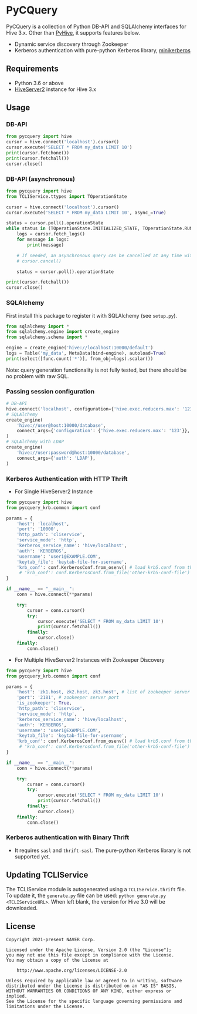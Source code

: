 # PyCQuery

PyCQuery is a collection of Python DB-API and SQLAlchemy interfaces for Hive 3.x.
Other than [PyHive](https://github.com/dropbox/PyHive), it supports features below.
- Dynamic service discovery through Zookeeper
- Kerberos authentication with pure-python Kerberos library, [minikerberos](https://github.com/skelsec/minikerberos)

## Requirements
- Python 3.6 or above
- [HiveServer2](https://cwiki.apache.org/confluence/display/Hive/Setting+up+HiveServer2) instance for Hive 3.x

## Usage

### DB-API
```py
from pycquery import hive
cursor = hive.connect('localhost').cursor()
cursor.execute('SELECT * FROM my_data LIMIT 10')
print(cursor.fetchone())
print(cursor.fetchall())
cursor.close()
```

### DB-API (asynchronous)
```py
from pycquery import hive
from TCLIService.ttypes import TOperationState

cursor = hive.connect('localhost').cursor()
cursor.execute('SELECT * FROM my_data LIMIT 10', async_=True)

status = cursor.poll().operationState
while status in (TOperationState.INITIALIZED_STATE, TOperationState.RUNNING_STATE):
    logs = cursor.fetch_logs()
    for message in logs:
        print(message)

    # If needed, an asynchronous query can be cancelled at any time with:
    # cursor.cancel()

    status = cursor.poll().operationState

print(cursor.fetchall())
cursor.close()
```

### SQLAlchemy
First install this package to register it with SQLAlchemy (see ``setup.py``).

```py
from sqlalchemy import *
from sqlalchemy.engine import create_engine
from sqlalchemy.schema import *

engine = create_engine('hive://localhost:10000/default')
logs = Table('my_data', MetaData(bind=engine), autoload=True)
print(select([func.count('*')], from_obj=logs).scalar())
```

Note: query generation functionality is not fully tested, but there should be no
problem with raw SQL.

### Passing session configuration
```py
# DB-API
hive.connect('localhost', configuration={'hive.exec.reducers.max': '123'})
# SQLAlchemy
create_engine(
    'hive://user@host:10000/database',
    connect_args={'configuration': {'hive.exec.reducers.max': '123'}},
)
# SQLAlchemy with LDAP
create_engine(
    'hive://user:password@host:10000/database',
    connect_args={'auth': 'LDAP'},
)
```

### Kerberos Authentication with HTTP Thrift
- For Single HiveServer2 Instance
```py
from pycquery import hive
from pycquery_krb.common import conf

params = {
    'host': 'localhost',
    'port': '10000',
    'http_path': 'cliservice',
    'service_mode': 'http',
    'kerberos_service_name': 'hive/localhost',
    'auth': 'KERBEROS',
    'username': 'user1@EXAMPLE.COM',
    'keytab_file': 'keytab-file-for-username',
    'krb_conf': conf.KerberosConf.from_osenv() # load krb5.conf from the path set by KRB5_CONFIG or /etc/krb5.conf
     # 'krb_conf': conf.KerberosConf.from_file('other-krb5-conf-file') # load krb5.conf from your path
}

if __name__ == "__main__":
    conn = hive.connect(**params)

    try:
        cursor = conn.cursor()
        try:
            cursor.execute('SELECT * FROM my_data LIMIT 10')
            print(cursor.fetchall())
        finally:
            cursor.close()
    finally:
        conn.close()
```

- For Multiple HiveServer2 Instances with Zookeeper Discovery
```py
from pycquery import hive
from pycquery_krb.common import conf

params = {
    'host': 'zk1.host, zk2.host, zk3.host', # list of zookeeper server hosts
    'port': '2181', # zookeeper server port
    'is_zookeeper': True,
    'http_path': 'cliservice',
    'service_mode': 'http',
    'kerberos_service_name': 'hive/localhost',
    'auth': 'KERBEROS',
    'username': 'user1@EXAMPLE.COM',
    'keytab_file': 'keytab-file-for-username',
    'krb_conf': conf.KerberosConf.from_osenv() # load krb5.conf from the path set by KRB5_CONFIG or /etc/krb5.conf
     # 'krb_conf': conf.KerberosConf.from_file('other-krb5-conf-file') # load krb5.conf from your path 
}

if __name__ == "__main__":
    conn = hive.connect(**params)

    try:
        cursor = conn.cursor()
        try:
            cursor.execute('SELECT * FROM my_data LIMIT 10')
            print(cursor.fetchall())
        finally:
            cursor.close()
    finally:
        conn.close()
```

### Kerberos authentication with Binary Thrift
- It requires `sasl` and `thrift-sasl`. The pure-python Kerberos library is not supported yet.

## Updating TCLIService
The TCLIService module is autogenerated using a ``TCLIService.thrift`` file. To update it, the
``generate.py`` file can be used: ``python generate.py <TCLIServiceURL>``. When left blank, the
version for Hive 3.0 will be downloaded.

## License

```
Copyright 2021-present NAVER Corp.

Licensed under the Apache License, Version 2.0 (the "License");
you may not use this file except in compliance with the License.
You may obtain a copy of the License at

    http://www.apache.org/licenses/LICENSE-2.0

Unless required by applicable law or agreed to in writing, software
distributed under the License is distributed on an "AS IS" BASIS,
WITHOUT WARRANTIES OR CONDITIONS OF ANY KIND, either express or implied.
See the License for the specific language governing permissions and
limitations under the License.
```

